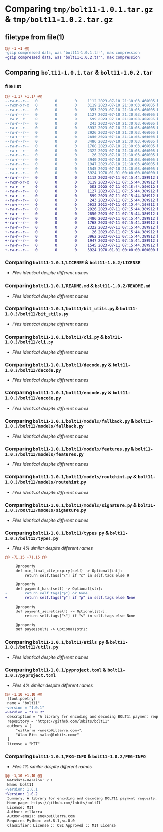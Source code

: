 # Comparing `tmp/bolt11-1.0.1.tar.gz` & `tmp/bolt11-1.0.2.tar.gz`

## filetype from file(1)

```diff
@@ -1 +1 @@
-gzip compressed data, was "bolt11-1.0.1.tar", max compression
+gzip compressed data, was "bolt11-1.0.2.tar", max compression
```

## Comparing `bolt11-1.0.1.tar` & `bolt11-1.0.2.tar`

### file list

```diff
@@ -1,17 +1,17 @@
--rw-r--r--   0        0        0     1112 2023-07-10 21:30:03.466005 bolt11-1.0.1/LICENSE
--rwxr-xr-x   0        0        0     3119 2023-07-10 21:30:03.466005 bolt11-1.0.1/README.md
--rw-r--r--   0        0        0      353 2023-07-10 21:30:03.466005 bolt11-1.0.1/bolt11/__init__.py
--rw-r--r--   0        0        0     1127 2023-07-10 21:30:03.466005 bolt11-1.0.1/bolt11/bit_utils.py
--rw-r--r--   0        0        0      599 2023-07-10 21:30:03.466005 bolt11-1.0.1/bolt11/cli.py
--rw-r--r--   0        0        0      243 2023-07-10 21:30:03.466005 bolt11-1.0.1/bolt11/compat.py
--rw-r--r--   0        0        0     3932 2023-07-10 21:30:03.466005 bolt11-1.0.1/bolt11/decode.py
--rw-r--r--   0        0        0     2926 2023-07-10 21:30:03.466005 bolt11-1.0.1/bolt11/encode.py
--rw-r--r--   0        0        0     2850 2023-07-10 21:30:03.466005 bolt11-1.0.1/bolt11/models/fallback.py
--rw-r--r--   0        0        0     3486 2023-07-10 21:30:03.466005 bolt11-1.0.1/bolt11/models/features.py
--rw-r--r--   0        0        0     1768 2023-07-10 21:30:03.466005 bolt11-1.0.1/bolt11/models/routehint.py
--rw-r--r--   0        0        0     2322 2023-07-10 21:30:03.466005 bolt11-1.0.1/bolt11/models/signature.py
--rw-r--r--   0        0        0       26 2023-07-10 21:30:03.466005 bolt11-1.0.1/bolt11/py.typed
--rw-r--r--   0        0        0     3940 2023-07-10 21:30:03.466005 bolt11-1.0.1/bolt11/types.py
--rw-r--r--   0        0        0     1947 2023-07-10 21:30:03.466005 bolt11-1.0.1/bolt11/utils.py
--rw-r--r--   0        0        0     1545 2023-07-10 21:30:03.466005 bolt11-1.0.1/pyproject.toml
--rw-r--r--   0        0        0     3924 1970-01-01 00:00:00.000000 bolt11-1.0.1/PKG-INFO
+-rw-r--r--   0        0        0     1112 2023-07-11 07:15:44.389912 bolt11-1.0.2/LICENSE
+-rwxr-xr-x   0        0        0     3119 2023-07-11 07:15:44.389912 bolt11-1.0.2/README.md
+-rw-r--r--   0        0        0      353 2023-07-11 07:15:44.389912 bolt11-1.0.2/bolt11/__init__.py
+-rw-r--r--   0        0        0     1127 2023-07-11 07:15:44.389912 bolt11-1.0.2/bolt11/bit_utils.py
+-rw-r--r--   0        0        0      599 2023-07-11 07:15:44.389912 bolt11-1.0.2/bolt11/cli.py
+-rw-r--r--   0        0        0      243 2023-07-11 07:15:44.389912 bolt11-1.0.2/bolt11/compat.py
+-rw-r--r--   0        0        0     3932 2023-07-11 07:15:44.389912 bolt11-1.0.2/bolt11/decode.py
+-rw-r--r--   0        0        0     2926 2023-07-11 07:15:44.389912 bolt11-1.0.2/bolt11/encode.py
+-rw-r--r--   0        0        0     2850 2023-07-11 07:15:44.389912 bolt11-1.0.2/bolt11/models/fallback.py
+-rw-r--r--   0        0        0     3486 2023-07-11 07:15:44.389912 bolt11-1.0.2/bolt11/models/features.py
+-rw-r--r--   0        0        0     1768 2023-07-11 07:15:44.389912 bolt11-1.0.2/bolt11/models/routehint.py
+-rw-r--r--   0        0        0     2322 2023-07-11 07:15:44.389912 bolt11-1.0.2/bolt11/models/signature.py
+-rw-r--r--   0        0        0       26 2023-07-11 07:15:44.389912 bolt11-1.0.2/bolt11/py.typed
+-rw-r--r--   0        0        0     3962 2023-07-11 07:15:44.389912 bolt11-1.0.2/bolt11/types.py
+-rw-r--r--   0        0        0     1947 2023-07-11 07:15:44.389912 bolt11-1.0.2/bolt11/utils.py
+-rw-r--r--   0        0        0     1545 2023-07-11 07:15:44.389912 bolt11-1.0.2/pyproject.toml
+-rw-r--r--   0        0        0     3924 1970-01-01 00:00:00.000000 bolt11-1.0.2/PKG-INFO
```

### Comparing `bolt11-1.0.1/LICENSE` & `bolt11-1.0.2/LICENSE`

 * *Files identical despite different names*

### Comparing `bolt11-1.0.1/README.md` & `bolt11-1.0.2/README.md`

 * *Files identical despite different names*

### Comparing `bolt11-1.0.1/bolt11/bit_utils.py` & `bolt11-1.0.2/bolt11/bit_utils.py`

 * *Files identical despite different names*

### Comparing `bolt11-1.0.1/bolt11/cli.py` & `bolt11-1.0.2/bolt11/cli.py`

 * *Files identical despite different names*

### Comparing `bolt11-1.0.1/bolt11/decode.py` & `bolt11-1.0.2/bolt11/decode.py`

 * *Files identical despite different names*

### Comparing `bolt11-1.0.1/bolt11/encode.py` & `bolt11-1.0.2/bolt11/encode.py`

 * *Files identical despite different names*

### Comparing `bolt11-1.0.1/bolt11/models/fallback.py` & `bolt11-1.0.2/bolt11/models/fallback.py`

 * *Files identical despite different names*

### Comparing `bolt11-1.0.1/bolt11/models/features.py` & `bolt11-1.0.2/bolt11/models/features.py`

 * *Files identical despite different names*

### Comparing `bolt11-1.0.1/bolt11/models/routehint.py` & `bolt11-1.0.2/bolt11/models/routehint.py`

 * *Files identical despite different names*

### Comparing `bolt11-1.0.1/bolt11/models/signature.py` & `bolt11-1.0.2/bolt11/models/signature.py`

 * *Files identical despite different names*

### Comparing `bolt11-1.0.1/bolt11/types.py` & `bolt11-1.0.2/bolt11/types.py`

 * *Files 4% similar despite different names*

```diff
@@ -71,15 +71,15 @@
 
     @property
     def min_final_cltv_expiry(self) -> Optional[int]:
         return self.tags["c"] if "c" in self.tags else 9
 
     @property
     def payment_hash(self) -> Optional[str]:
-        return self.tags["p"] or None
+        return self.tags["p"] if "p" in self.tags else None
 
     @property
     def payment_secret(self) -> Optional[str]:
         return self.tags["s"] if "s" in self.tags else None
 
     @property
     def payee(self) -> Optional[str]:
```

### Comparing `bolt11-1.0.1/bolt11/utils.py` & `bolt11-1.0.2/bolt11/utils.py`

 * *Files identical despite different names*

### Comparing `bolt11-1.0.1/pyproject.toml` & `bolt11-1.0.2/pyproject.toml`

 * *Files 4% similar despite different names*

```diff
@@ -1,10 +1,10 @@
 [tool.poetry]
 name = "bolt11"
-version = "1.0.1"
+version = "1.0.2"
 description = "A library for encoding and decoding BOLT11 payment requests."
 repository = "https://github.com/lnbits/bolt11"
 authors = [
     "eillarra <eneko@illarra.com>",
     "Alan Bits <alan@lnbits.com>"
 ]
 license = "MIT"
```

### Comparing `bolt11-1.0.1/PKG-INFO` & `bolt11-1.0.2/PKG-INFO`

 * *Files 1% similar despite different names*

```diff
@@ -1,10 +1,10 @@
 Metadata-Version: 2.1
 Name: bolt11
-Version: 1.0.1
+Version: 1.0.2
 Summary: A library for encoding and decoding BOLT11 payment requests.
 Home-page: https://github.com/lnbits/bolt11
 License: MIT
 Author: eillarra
 Author-email: eneko@illarra.com
 Requires-Python: >=3.8.1,<4.0.0
 Classifier: License :: OSI Approved :: MIT License
```

